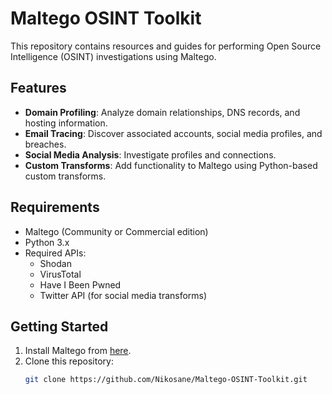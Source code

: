 # Maltego OSINT Toolkit

This repository contains resources and guides for performing Open Source Intelligence (OSINT) investigations using Maltego. 

## Features
- **Domain Profiling**: Analyze domain relationships, DNS records, and hosting information.
- **Email Tracing**: Discover associated accounts, social media profiles, and breaches.
- **Social Media Analysis**: Investigate profiles and connections.
- **Custom Transforms**: Add functionality to Maltego using Python-based custom transforms.

## Requirements
- Maltego (Community or Commercial edition)
- Python 3.x
- Required APIs:
  - Shodan
  - VirusTotal
  - Have I Been Pwned
  - Twitter API (for social media transforms)

## Getting Started
1. Install Maltego from [here](https://www.maltego.com/).
2. Clone this repository:
   ```bash
   git clone https://github.com/Nikosane/Maltego-OSINT-Toolkit.git

